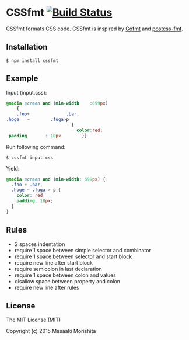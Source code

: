 # CSSfmt [![Build Status](https://travis-ci.org/morishitter/cssfmt.svg)](https://travis-ci.org/morishitter/cssfmt)

CSSfmt formats CSS code.
CSSfmt is inspired by [Gofmt](http://golang.org/pkg/fmt/) and [postcss-fmt](https://github.com/hail2u/postcss-fmt).

## Installation

```shell
$ npm install cssfmt
```

## Example

Input (input.css):
```css
@media screen and (min-width    :699px)
    {
    .foo+              .bar,
.hoge   ~        .fuga>p
                         {
                           color:red;
 padding       : 10px        }}
```

Run following command:

```
$ cssfmt input.css
```

Yield:
```css
@media screen and (min-width: 699px) {
  .foo + .bar,
  .hoge ~ .fuga > p {
    color: red;
    padding: 10px;
  }
}
```

## Rules

- 2 spaces indentation
- require 1 space between simple selector and combinator
- require 1 space between selector and start block
- require new line after start block
- require semicolon in last declaration
- require 1 space between colon and values
- disallow space between property and colon
- require new line after rules


## License

The MIT License (MIT)

Copyright (c) 2015 Masaaki Morishita
